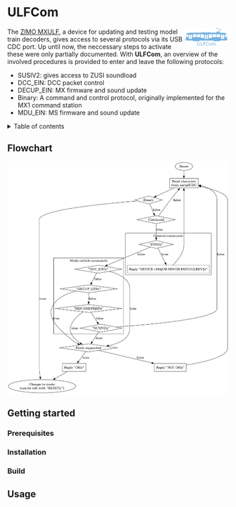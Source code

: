 # ULFCom

<img src="data/images/logo.svg" width="20%" align="right">

The [ZIMO MXULF](http://www.zimo.at/web2010/products/InfMXULF_EN.htm), a device for updating and testing model train decoders, gives access to several protocols via its USB CDC port. Up until now, the neccessary steps to activate these were only partially documented. With **ULFCom**, an overview of the involved procedures is provided to enter and leave the following protocols:
  
  - SUSIV2: gives access to ZUSI soundload
  - DCC_EIN: DCC packet control
  - DECUP_EIN: MX firmware and sound update
  - Binary: A command and control protocol, originally implemented for the MX1 command station
  - MDU_EIN: MS firmware and sound update

<details>
  <summary>Table of contents</summary>
  <ol>
    <li><a href="#flowchart">Flowchart</a></li>
    <li><a href="#getting-started">Getting started</a></li>
      <ul>
        <li><a href="#prerequisites">Prerequisites</a></li>
        <li><a href="#installation">Installation</a></li>
        <li><a href="#build">Build</a></li>
      </ul>
    <li><a href="#usage">Usage</a></li>
  </ol>
</details>

## Flowchart
![alt_text](data/images/ulfcom.png)

## Getting started

### Prerequisites

### Installation

### Build

## Usage